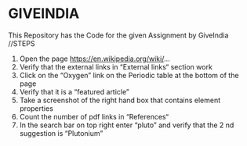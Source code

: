 # GIVEINDIA
This Repository has the Code for the given Assignment by GiveIndia
//STEPS
1. Open the page https://en.wikipedia.org/wiki/...
2. Verify that the external links in “External links“ section work
3. Click on the “Oxygen” link on the Periodic table at the bottom of the page
4. Verify that it is a “featured article”
5. Take a screenshot of the right hand box that contains element properties
6. Count the number of pdf links in “References“
7. In the search bar on top right enter “pluto” and verify that the 2 nd suggestion
is “Plutonium”
